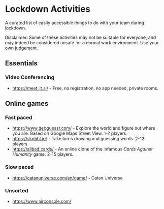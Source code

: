 # Lockdown Activities

A curated list of easily accessible things to do with your team during lockdown.

Disclaimer: Some of these activities may not be suitable for everyone, and may indeed be considered unsafe for a normal work environment. Use your own judgement.


## Essentials

### Video Conferencing

* https://meet.jit.si/ - Free, no registration, no app needed, private rooms.


## Online games

### Fast paced

* https://www.geoguessr.com/ - Explore the world and figure out where you are. Based on Google Maps Street View. 1-? players.
* https://skribbl.io/ - Take turns drawing and guessing words. 2-12 players.
* https://allbad.cards/ - An online clone of the infamous *Cards Against Humanity* game. 2-15 players.

### Slow paced

* https://catanuniverse.com/en/game/ - Catan Universe

### Unsorted

* https://www.airconsole.com/
